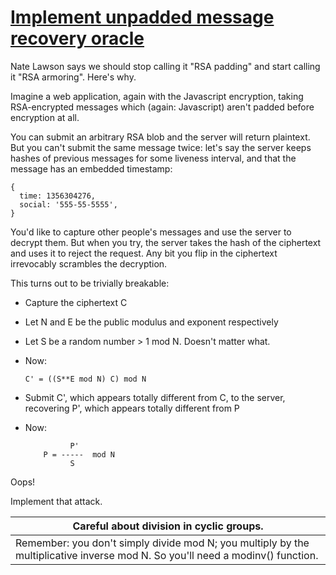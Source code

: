 # [Implement unpadded message recovery oracle](http://cryptopals.com/sets/6/challenges/41/)
Nate Lawson says we should stop calling it "RSA padding" and start calling it "RSA armoring". Here's why.

Imagine a web application, again with the Javascript encryption, taking RSA-encrypted messages which (again: Javascript) aren't padded before encryption at all.

You can submit an arbitrary RSA blob and the server will return plaintext. But you can't submit the same message twice: let's say the server keeps hashes of previous messages for some liveness interval, and that the message has an embedded timestamp:
```
{
  time: 1356304276,
  social: '555-55-5555',
}
```
You'd like to capture other people's messages and use the server to decrypt them. But when you try, the server takes the hash of the ciphertext and uses it to reject the request. Any bit you flip in the ciphertext irrevocably scrambles the decryption.

This turns out to be trivially breakable:

* Capture the ciphertext C
* Let N and E be the public modulus and exponent respectively
* Let S be a random number > 1 mod N. Doesn't matter what.
* Now:

  ```
  C' = ((S**E mod N) C) mod N
  ```

* Submit C', which appears totally different from C, to the server, recovering P', which appears totally different from P
* Now:

  ```
            P'
      P = -----  mod N
            S
  ```

Oops!

Implement that attack.

Careful about division in cyclic groups. |
---------------------------------------- |
Remember: you don't simply divide mod N; you multiply by the multiplicative inverse mod N. So you'll need a modinv() function. |
